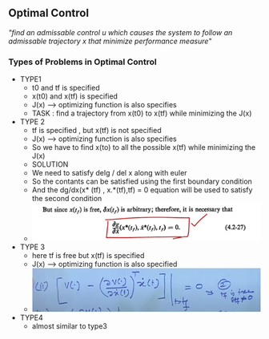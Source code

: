 ## Optimal Control
*"find an admissable control u which causes the system to follow an admissable
trajectory x that minimize performance measure"*

### Types of Problems in Optimal Control
- TYPE1
  - t0 and tf is specified
  - x(t0) and x(tf) is specified
  - J(x) --> optimizing function is also specifies
  - TASK : find a trajectory from x(t0) to x(tf) while minimizing the J(x)
- TYPE 2
  - tf is specified , but x(tf) is not specified
  - J(x) --> optimizing function is also specifies
  - So we have to find x(to) to all the possible x(tf) while minimizing the J(x)
  - SOLUTION
  - We need to satisfy delg / del x along with euler
  - So the contants can be satisfied using the first boundary condition
  - And the dg/dx(x* (tf) , x.*(tf),tf) = 0 equation will be used to satisfy the second condition
  - ![type2-nesscondition](type2-nesscondition.jpg)
- TYPE 3
  - here tf is free but x(tf) is specified
  - J(x) --> optimizing function is also specified
  - ![type3-condition](type3-condition.jpg)
- TYPE4
  - almost similar to type3
